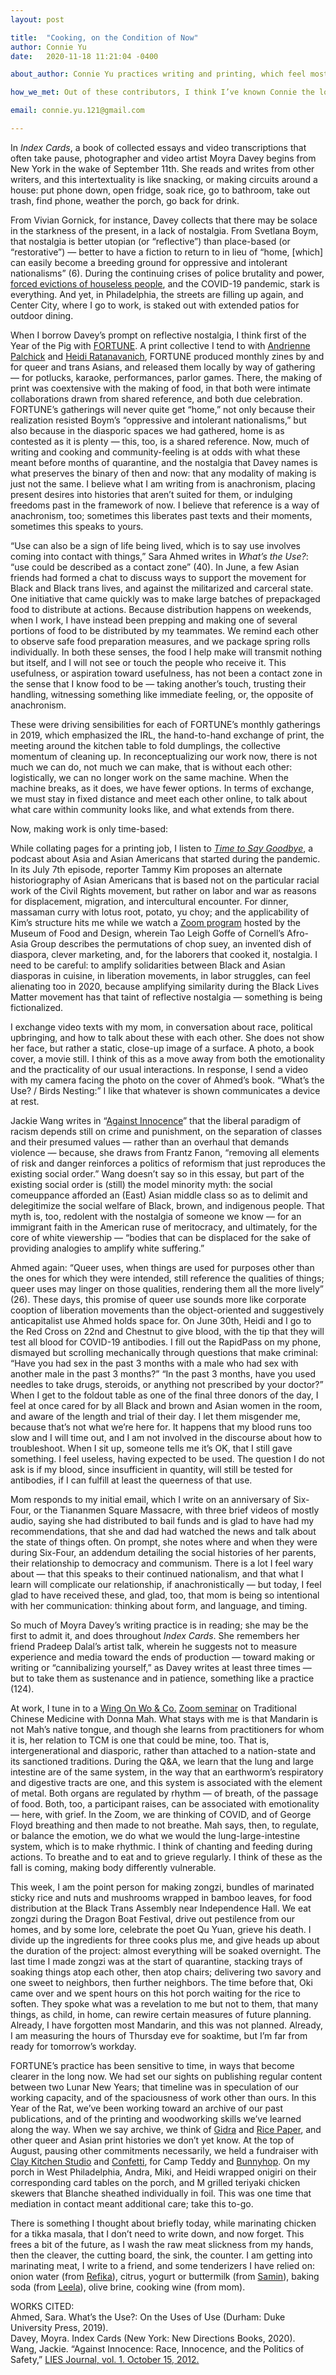 ```yaml
---
layout: post

title:  "Cooking, on the Condition of Now"
author: Connie Yu
date:   2020-11-18 11:21:04 -0400

about_author: Connie Yu practices writing and printing, which feel most energetic when collaborative. They are trying to put less weight on what makes sense. In the course of waiting and writing for this project, they have been more attuned to conflicts of interest: in wage work, in organizing, in the kitchen, and in grant-based work, as Heather speaks to. Thank you for identifying the caution, and carrying on as redress. Highlights (October/November 2020): snow fungus and pear soup, pastitsio, lemongrass-braised bluefish, bulurgiones with shiitake consomme, Andra's black sesame panna cotta. Tools of late: mortar and pestle, Kiwi knife, quads, the porch, alone time, repetition. Learning about: blockchain, TCM, mushrooms, shanzhai economies. connieyu.one

how_we_met: Out of these contributors, I think I’ve known Connie the longest. We went to school together, and since then I’ve admired their quiet ferocity and intense intelligence and kindness. Connie was one of the first people I videochatted with in the pandemic, in March—along with mutual friends, we worked on the New York Times Sunday crossword.

email: connie.yu.121@gmail.com

---
```


In *Index Cards*, a book of collected essays and video transcriptions that often take pause, photographer and video artist Moyra Davey begins from New York in the wake of September 11th. She reads and writes from other writers, and this intertextuality is like snacking, or making circuits around a house: put phone down, open fridge, soak rice, go to bathroom, take out trash, find phone, weather the porch, go back for drink.
 
From Vivian Gornick, for instance, Davey collects that there may be solace in the starkness of the present, in a lack of nostalgia. From Svetlana Boym, that nostalgia is better utopian (or “reflective”) than place-based (or “restorative”) — better to have a fiction to return to in lieu of “home, [which] can easily become a breeding ground for oppressive and intolerant nationalisms” (6). During the continuing crises of police brutality and power, <a href="https://philadelphiahousingaction.info/our-demands/" target="_blank">forced evictions of houseless people</a>, and the COVID-19 pandemic, stark is everything. And yet, in Philadelphia, the streets are filling up again, and Center City, where I go to work, is staked out with extended patios for outdoor dining.
 
When I borrow Davey’s prompt on reflective nostalgia, I think first of the Year of the Pig with <a href="https://www.instagram.com/manyfortunes/?hl=en" target="_blank?">FORTUNE</a>. A print collective I tend to with <a href="https://apalchick.com/" target="_blank">Andrienne Palchick</a> and <a href="https://heidiratanavanich.com/" target="_blank?">Heidi Ratanavanich</a>, FORTUNE produced monthly zines by and for queer and trans Asians, and released them locally by way of gathering — for potlucks, karaoke, performances, parlor games. There, the making of print was coextensive with the making of food, in that both were intimate collaborations drawn from shared reference, and both due celebration. FORTUNE’s gatherings will never quite get “home,” not only because their realization resisted Boym’s “oppressive and intolerant nationalisms,” but also because in the diasporic spaces we had gathered, home is as contested as it is plenty — this, too, is a shared reference. Now, much of writing and cooking and community-feeling is at odds with what these meant before months of quarantine, and the nostalgia that Davey names is what preserves the binary of then and now: that any modality of making is just not the same. I believe what I am writing from is anachronism, placing present desires into histories that aren’t suited for them, or indulging freedoms past in the framework of now. I believe that reference is a way of anachronism, too; sometimes this liberates past texts and their moments, sometimes this speaks to yours.
 
“Use can also be a sign of life being lived, which is to say use involves coming into contact with things,” Sara Ahmed writes in *What’s the Use?*: “use could be described as a contact zone” (40). In June, a few Asian friends had formed a chat to discuss ways to support the movement for Black and Black trans lives, and against the militarized and carceral state. One initiative that came quickly was to make large batches of prepackaged food to distribute at actions. Because distribution happens on weekends, when I work, I have instead been prepping and making one of several portions of food to be distributed by my teammates. We remind each other to observe safe food preparation measures, and we package spring rolls individually. In both these senses, the food I help make will transmit nothing but itself, and I will not see or touch the people who receive it. This usefulness, or aspiration toward usefulness, has not been a contact zone in the sense that I know food to be — taking another’s touch, trusting their handling, witnessing something like immediate feeling, or, the opposite of anachronism.
 
These were driving sensibilities for each of FORTUNE’s monthly gatherings in 2019, which emphasized the IRL, the hand-to-hand exchange of print, the meeting around the kitchen table to fold dumplings, the collective momentum of cleaning up. In reconceptualizing our work now, there is not much we can do, not much we can make, that is without each other: logistically, we can no longer work on the same machine. When the machine breaks, as it does, we have fewer options. In terms of exchange, we must stay in fixed distance and meet each other online, to talk about what care within community looks like, and what extends from there.
 
Now, making work is only time-based:
 
While collating pages for a printing job, I listen to *<a href="https://www.stitcher.com/podcast/time-to-say-goodbye" target="_blank">Time to Say Goodbye</a>*, a podcast about Asia and Asian Americans that started during the pandemic. In its July 7th episode, reporter Tammy Kim proposes an alternate historiography of Asian Americans that is based not on the particular racial work of the Civil Rights movement, but rather on labor and war as reasons for displacement, migration, and intercultural encounter. For dinner, massaman curry with lotus root, potato, yu choy; and the applicability of Kim’s structure hits me while we watch a <a href="https://www.mofad.org/events/2020/0820/chopsueysupperclub" target="_blank">Zoom program</a> hosted by the Museum of Food and Design, wherein Tao Leigh Goffe of Cornell’s Afro-Asia Group describes the permutations of chop suey, an invented dish of diaspora, clever marketing, and, for the laborers that cooked it, nostalgia. I need to be careful: to amplify solidarities between Black and Asian diasporas in cuisine, in liberation movements, in labor struggles, can feel alienating too in 2020, because amplifying similarity during the Black Lives Matter movement has that taint of reflective nostalgia — something is being fictionalized.
 
I exchange video texts with my mom, in conversation about race, political upbringing, and how to talk about these with each other. She does not show her face, but rather a static, close-up image of a surface. A photo, a book cover, a movie still. I think of this as a move away from both the emotionality and the practicality of our usual interactions. In response, I send a video with my camera facing the photo on the cover of Ahmed’s book. “What’s the Use? / Birds Nesting:” I like that whatever is shown communicates a device at rest.
 
Jackie Wang writes in “<a href="https://www.liesjournal.net/volume1-10-againstinnocence.html" target="_blank">Against Innocence</a>” that the liberal paradigm of racism depends still on crime and punishment, on the separation of classes and their presumed values — rather than an overhaul that demands violence — because, she draws from Frantz Fanon, “removing all elements of risk and danger reinforces a politics of reformism that just reproduces the existing social order.” Wang doesn’t say so in this essay, but part of the existing social order is (still) the model minority myth: the social comeuppance afforded an (East) Asian middle class so as to delimit and delegitimize the social welfare of Black, brown, and indigenous people. That myth is, too, redolent with the nostalgia of someone we know — for an immigrant faith in the American ruse of meritocracy, and ultimately, for the core of white viewership — “bodies that can be displaced for the sake of providing analogies to amplify white suffering.”
 
Ahmed again: “Queer uses, when things are used for purposes other than the ones for which they were intended, still reference the qualities of things; queer uses may linger on those qualities, rendering them all the more lively” (26). These days, this promise of queer use sounds more like corporate cooption of liberation movements than the object-oriented and suggestively anticapitalist use Ahmed holds space for. On June 30th, Heidi and I go to the Red Cross on 22nd and Chestnut to give blood, with the tip that they will test all blood for COVID-19 antibodies. I fill out the RapidPass on my phone, dismayed but scrolling mechanically through questions that make criminal: “Have you had sex in the past 3 months with a male who had sex with another male in the past 3 months?” “In the past 3 months, have you used needles to take drugs, steroids, or anything not prescribed by your doctor?” When I get to the foldout table as one of the final three donors of the day, I feel at once cared for by all Black and brown and Asian women in the room, and aware of the length and trial of their day. I let them misgender me, because that’s not what we’re here for. It happens that my blood runs too slow and I will time out, and I am not involved in the discourse about how to troubleshoot. When I sit up, someone tells me it’s OK, that I still gave something. I feel useless, having expected to be used. The question I do not ask is if my blood, since insufficient in quantity, will still be tested for antibodies, if I can fulfill at least the queerness of that use.
 
Mom responds to my initial email, which I write on an anniversary of Six-Four, or the Tiananmen Square Massacre, with three brief videos of mostly audio, saying she had distributed to bail funds and is glad to have had my recommendations, that she and dad had watched the news and talk about the state of things often. On prompt, she notes where and when they were during Six-Four, an addendum detailing the social histories of her parents, their relationship to democracy and communism. There is a lot I feel wary about — that this speaks to their continued nationalism, and that what I learn will complicate our relationship, if anachronistically — but today, I feel glad to have received these, and glad, too, that mom is being so intentional with her communication: thinking about form, and language, and timing.
 
So much of Moyra Davey’s writing practice is in reading; she may be the first to admit it, and does throughout *Index Cards*. She remembers her friend Pradeep Dalal’s artist talk, wherein he suggests not to measure experience and media toward the ends of production — toward making or writing or “cannibalizing yourself,” as Davey writes at least three times — but to take them as sustenance and in patience, something like a practice (124).
 
At work, I tune in to a <a href="https://www.wingonwoand.co/" target="_blank">Wing On Wo & Co.</a> <a href="https://www.youtube.com/watch?v=85mMmDojSFM&feature=youtu.be&fbclid=IwAR20HOPIU-w1B-6rSm7SRup1UEYHaqyqVgZr2kjsc0GJlEbQS7_QA4DvVtk" target="_blank">Zoom seminar</a> on Traditional Chinese Medicine with Donna Mah. What stays with me is that Mandarin is not Mah’s native tongue, and though she learns from practitioners for whom it is, her relation to TCM is one that could be mine, too. That is, intergenerational and diasporic, rather than attached to a nation-state and its sanctioned traditions. During the Q&A, we learn that the lung and large intestine are of the same system, in the way that an earthworm’s respiratory and digestive tracts are one, and this system is associated with the element of metal. Both organs are regulated by rhythm — of breath, of the passage of food. Both, too, a participant raises, can be associated with emotionality — here, with grief. In the Zoom, we are thinking of COVID, and of George Floyd breathing and then made to not breathe. Mah says, then, to regulate, or balance the emotion, we do what we would the lung-large-intestine system, which is to make rhythmic. I think of chanting and feeding during actions. To breathe and to eat and to grieve regularly. I think of these as the fall is coming, making body differently vulnerable.
 
This week, I am the point person for making zongzi, bundles of marinated sticky rice and nuts and mushrooms wrapped in bamboo leaves, for food distribution at the Black Trans Assembly near Independence Hall. We eat zongzi during the Dragon Boat Festival, drive out pestilence from our homes, and by some lore, celebrate the poet Qu Yuan, grieve his death. I divide up the ingredients for three cooks plus me, and give heads up about the duration of the project: almost everything will be soaked overnight. The last time I made zongzi was at the start of quarantine, stacking trays of soaking things atop each other, then atop chairs; delivering two savory and one sweet to neighbors, then further neighbors. The time before that, Oki came over and we spent hours on this hot porch waiting for the rice to soften. They spoke what was a revelation to me but not to them, that many things, as child, in home, can rewire certain measures of future planning. Already, I have forgotten most Mandarin, and this was not planned. Already, I am measuring the hours of Thursday eve for soaktime, but I’m far from ready for tomorrow’s workday.
 
FORTUNE’s practice has been sensitive to time, in ways that become clearer in the long now. We had set our sights on publishing regular content between two Lunar New Years; that timeline was in speculation of our working capacity, and of the spaciousness of work other than ours. In this Year of the Rat, we’ve been working toward an archive of our past publications, and of the printing and woodworking skills we’ve learned along the way. When we say archive, we think of <a href="https://densho.org/gidra-now-available-online/" target="_blank">Gidra</a> and <a href="https://wilcoxarchives.org/repositories/2/archival_objects/3828" target="_blank">Rice Paper</a>, and other queer and Asian print histories we don’t yet know. At the top of August, pausing other commitments necessarily, we held a fundraiser with <a href='claykitchenstudio.com/' target="_blank">Clay Kitchen Studio</a> and <a href='www.jeremiahfjordan.com'>Confetti</a>, for Camp Teddy and <a href="https://www.instagram.com/bunnyhopphl/?hl=en" target="_blank">Bunnyhop</a>. On my porch in West Philadelphia, Andra, Miki, and Heidi wrapped onigiri on their corresponding card tables on the porch, and M grilled teriyaki chicken skewers that Blanche sheathed individually in foil. This was one time that mediation in contact meant additional care; take this to-go.
 
There is something I thought about briefly today, while marinating chicken for a tikka masala, that I don’t need to write down, and now forget. This frees a bit of the future, as I wash the raw meat slickness from my hands, then the cleaver, the cutting board, the sink, the counter. I am getting into marinating meat, I write to a friend, and some tenderizers I have relied on: onion water (from <a href="https://www.youtube.com/channel/UCONn3cHs5mqgCMqf_a4fcSg" target="_blank">Refika</a>), citrus, yogurt or buttermilk (from <a href="ciaosamin.com/" target="_blank">Samin</a>), baking soda (from <a href="leelapunyaratabandhu.com/" target="_blank">Leela</a>), olive brine, cooking wine (from mom).

WORKS CITED:\
Ahmed, Sara. What’s the Use?: On the Uses of Use (Durham: Duke University Press, 2019).\
Davey, Moyra. Index Cards (New York: New Directions Books, 2020).\
Wang, Jackie. “Against Innocence: Race, Innocence, and the Politics of Safety,” <a href='https://www.liesjournal.net/volume1-10-againstinnocence.html' target="_blank">LIES Journal, vol. 1. October 15, 2012.</a>
